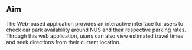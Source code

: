 ## Aim

The Web-based application provides an interactive interface for users to check car park availability around NUS and their respective parking rates. Through this web application, users can also view estimated travel times and seek directions from their current location.

